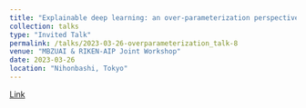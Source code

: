 ```yaml
---
title: "Explainable deep learning: an over-parameterization perspective."
collection: talks
type: "Invited Talk"
permalink: /talks/2023-03-26-overparameterization_talk-8
venue: "MBZUAI & RIKEN-AIP Joint Workshop"
date: 2023-03-26
location: "Nihonbashi, Tokyo"
---
```

[Link](https://aip.riken.jp/events/event_155676/)
